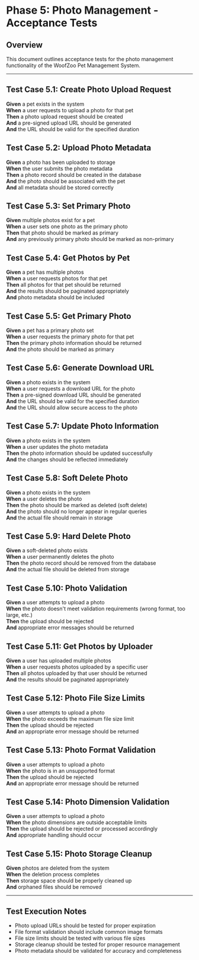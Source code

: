 # Phase 5: Photo Management - Acceptance Tests

## Overview
This document outlines acceptance tests for the photo management functionality of the WoofZoo Pet Management System.

---

## Test Case 5.1: Create Photo Upload Request
**Given** a pet exists in the system  
**When** a user requests to upload a photo for that pet  
**Then** a photo upload request should be created  
**And** a pre-signed upload URL should be generated  
**And** the URL should be valid for the specified duration  

## Test Case 5.2: Upload Photo Metadata
**Given** a photo has been uploaded to storage  
**When** the user submits the photo metadata  
**Then** a photo record should be created in the database  
**And** the photo should be associated with the pet  
**And** all metadata should be stored correctly  

## Test Case 5.3: Set Primary Photo
**Given** multiple photos exist for a pet  
**When** a user sets one photo as the primary photo  
**Then** that photo should be marked as primary  
**And** any previously primary photo should be marked as non-primary  

## Test Case 5.4: Get Photos by Pet
**Given** a pet has multiple photos  
**When** a user requests photos for that pet  
**Then** all photos for that pet should be returned  
**And** the results should be paginated appropriately  
**And** photo metadata should be included  

## Test Case 5.5: Get Primary Photo
**Given** a pet has a primary photo set  
**When** a user requests the primary photo for that pet  
**Then** the primary photo information should be returned  
**And** the photo should be marked as primary  

## Test Case 5.6: Generate Download URL
**Given** a photo exists in the system  
**When** a user requests a download URL for the photo  
**Then** a pre-signed download URL should be generated  
**And** the URL should be valid for the specified duration  
**And** the URL should allow secure access to the photo  

## Test Case 5.7: Update Photo Information
**Given** a photo exists in the system  
**When** a user updates the photo metadata  
**Then** the photo information should be updated successfully  
**And** the changes should be reflected immediately  

## Test Case 5.8: Soft Delete Photo
**Given** a photo exists in the system  
**When** a user deletes the photo  
**Then** the photo should be marked as deleted (soft delete)  
**And** the photo should no longer appear in regular queries  
**And** the actual file should remain in storage  

## Test Case 5.9: Hard Delete Photo
**Given** a soft-deleted photo exists  
**When** a user permanently deletes the photo  
**Then** the photo record should be removed from the database  
**And** the actual file should be deleted from storage  

## Test Case 5.10: Photo Validation
**Given** a user attempts to upload a photo  
**When** the photo doesn't meet validation requirements (wrong format, too large, etc.)  
**Then** the upload should be rejected  
**And** appropriate error messages should be returned  

## Test Case 5.11: Get Photos by Uploader
**Given** a user has uploaded multiple photos  
**When** a user requests photos uploaded by a specific user  
**Then** all photos uploaded by that user should be returned  
**And** the results should be paginated appropriately  

## Test Case 5.12: Photo File Size Limits
**Given** a user attempts to upload a photo  
**When** the photo exceeds the maximum file size limit  
**Then** the upload should be rejected  
**And** an appropriate error message should be returned  

## Test Case 5.13: Photo Format Validation
**Given** a user attempts to upload a photo  
**When** the photo is in an unsupported format  
**Then** the upload should be rejected  
**And** an appropriate error message should be returned  

## Test Case 5.14: Photo Dimension Validation
**Given** a user attempts to upload a photo  
**When** the photo dimensions are outside acceptable limits  
**Then** the upload should be rejected or processed accordingly  
**And** appropriate handling should occur  

## Test Case 5.15: Photo Storage Cleanup
**Given** photos are deleted from the system  
**When** the deletion process completes  
**Then** storage space should be properly cleaned up  
**And** orphaned files should be removed  

---

## Test Execution Notes
- Photo upload URLs should be tested for proper expiration
- File format validation should include common image formats
- File size limits should be tested with various file sizes
- Storage cleanup should be tested for proper resource management
- Photo metadata should be validated for accuracy and completeness
